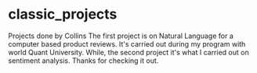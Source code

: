 # classic_projects
Projects done by Collins
The first project is on Natural Language for a computer based product reviews.
It's carried out during my program with world Quant University.
While, the second project it's what I carried out on sentiment analysis.
Thanks for checking it out.
